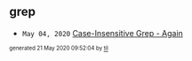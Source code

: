 ## grep


* <code>May 04, 2020</code> [Case-Insensitive Grep - Again](2020-05-04T11-44-37-case-insensitive-grep---again.md)

<sup><sub>generated 21 May 2020 09:52:04 by <a href='https://github.com/senorprogrammer/til'>til</a></sub></sup>
